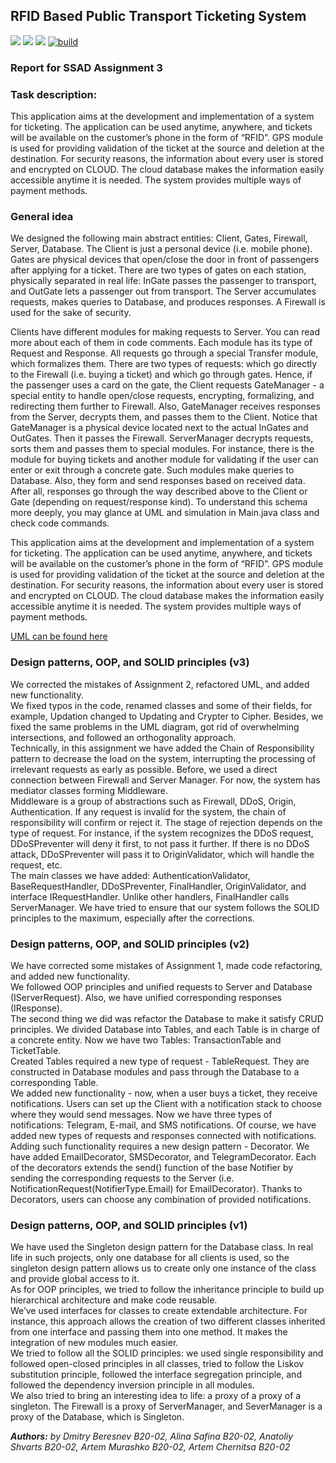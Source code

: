 ## RFID Based Public Transport Ticketing System

![](https://img.shields.io/github/issues/aalexren/RFID-System) ![](https://img.shields.io/github/stars/aalexren/RFID-System) ![](https://img.shields.io/github/license/aalexren/RFID-System) [![build](https://github.com/aalexren/RFID-System/actions/workflows/build.yml/badge.svg)](https://github.com/aalexren/RFID-System/actions/workflows/build.yml)

### Report for SSAD Assignment 3


###  **Task description:**

This application aims at the development and implementation of a system for ticketing. The application can be used anytime, anywhere, and tickets will be available on the customer’s phone in the form of “RFID”. GPS module is used for providing validation of the ticket at the source and deletion at the destination. For security reasons, the information about every user is stored and encrypted on CLOUD. The cloud database makes the information easily accessible anytime it is needed. The system provides multiple ways of payment methods.

### **General idea**
We designed the following main abstract entities: Client, Gates, Firewall, Server, Database. The Client is just a personal device (i.e. mobile phone). Gates are physical devices that open/close the door in front of passengers after applying for a ticket. There are two types of gates on each station, physically separated in real life: InGate passes the passenger to transport, and OutGate lets a passenger out from transport. The Server accumulates requests, makes queries to Database, and produces responses. A Firewall is used for the sake of security.  

Clients have different modules for making requests to Server. You can read more about each of them in code comments. Each module has its type of Request and Response. All requests go through a special Transfer module, which formalizes them. There are two types of requests: which go directly to the Firewall (i.e. buying a ticket) and which go through gates. Hence, if the passenger uses a card on the gate, the Client requests GateManager - a special entity to handle open/close requests, encrypting, formalizing, and redirecting them further to Firewall. Also, GateManager receives responses from the Server, decrypts them, and passes them to the Client. Notice that GateManager is a physical device located next to the actual InGates and OutGates. Then it passes the Firewall. ServerManager decrypts requests, sorts them and passes them to special modules. For instance, there is the module for buying tickets and another module for validating if the user can enter or exit through a concrete gate. Such modules make queries to Database. Also, they form and send responses based on received data. After all, responses go through the way described above to the Client or Gate (depending on request/response kind). To understand this schema more deeply, you may glance at UML and simulation in Main.java class and check code commands.  

This application aims at the development and implementation of a system for ticketing. The application can be used anytime, anywhere, and tickets will be available on the customer’s phone in the form of “RFID”. GPS module is used for providing validation of the ticket at the source and deletion at the destination. For security reasons, the information about every user is stored and encrypted on CLOUD. The cloud database makes the information easily accessible anytime it is needed. The system provides multiple ways of payment methods.  

[UML can be found here](uml.pdf)

### **Design patterns, OOP, and SOLID principles (v3)**
We corrected the mistakes of Assignment 2, refactored UML, and added new functionality.  
We fixed typos in the code, renamed classes and some of their fields, for example, Updation changed to Updating and Crypter to Cipher. Besides, we fixed the same problems in the UML diagram, got rid of overwhelming intersections, and followed an orthogonality approach.  
Technically, in this assignment we have added the Chain of Responsibility pattern to decrease the load on the system, interrupting the processing of irrelevant requests as early as possible. Before, we used a direct connection between Firewall and Server Manager. For now, the system has mediator classes forming Middleware.  
Middleware is a group of abstractions such as Firewall, DDoS, Origin, Authentication. If any request is invalid for the system, the chain of responsibility will confirm or reject it. The stage of rejection depends on the type of request. For instance, if the system recognizes the DDoS request, DDoSPreventer will deny it first, to not pass it further. If there is no DDoS attack, DDoSPreventer will pass it to OriginValidator, which will handle the request, etc.  
The main classes we have added: AuthenticationValidator, BaseRequestHandler, DDoSPreventer, FinalHandler, OriginValidator, and interface IRequestHandler. Unlike other handlers, FinalHandler calls ServerManager.
We have tried to ensure that our system follows the SOLID principles to the maximum, especially after the corrections.  

### **Design patterns, OOP, and SOLID principles (v2)**
We have corrected some mistakes of Assignment 1, made code refactoring, and added new functionality.  
We followed OOP principles and unified requests to Server and Database (IServerRequest). Also, we have unified corresponding responses (IResponse).  
The second thing we did was refactor the Database to make it satisfy CRUD principles. We divided Database into Tables, and each Table is in charge of a concrete entity. Now we have two Tables: TransactionTable and TicketTable.  
Created Tables required a new type of request - TableRequest. They are constructed in Database modules and pass through the Database to a corresponding Table.  
We added new functionality - now, when a user buys a ticket, they receive notifications. Users can set up the Client with a notification stack to choose where they would send messages. Now we have three types of notifications: Telegram, E-mail, and SMS notifications. Of course, we have added new types of requests and responses connected with notifications.  
Adding such functionality requires a new design pattern - Decorator. We have added EmailDecorator, SMSDecorator, and TelegramDecorator. Each of the decorators extends the send() function of the base Notifier by sending the corresponding requests to the Server (i.e. NotificationRequest(NotifierType.Email) for EmailDecorator). Thanks to Decorators, users can choose any combination of provided notifications.  

### **Design patterns, OOP, and SOLID principles (v1)**
We have used the Singleton design pattern for the Database class. In real life in such projects, only one database for all clients is used, so the singleton design pattern allows us to create only one instance of the class and provide global access to it.  
As for OOP principles, we tried to follow the inheritance principle to build up hierarchical architecture and make code reusable.  
We’ve used interfaces for classes to create extendable architecture. For instance, this approach allows the creation of two different classes inherited from one interface and passing them into one method. It makes the integration of new modules much easier.  
We tried to follow all the SOLID principles: we used single responsibility and followed open-closed principles in all classes, tried to follow the Liskov substitution principle, followed the interface segregation principle, and followed the dependency inversion principle in all modules.  
We also tried to bring an interesting idea to life: a proxy of a proxy of a singleton. The Firewall is a proxy of ServerManager, and SeverManager is a proxy of the Database, which is Singleton.  

***Authors:*** *by Dmitry Beresnev B20-02, Alina Safina B20-02, Anatoliy Shvarts B20-02, Artem Murashko B20-02, Artem Chernitsa B20-02*